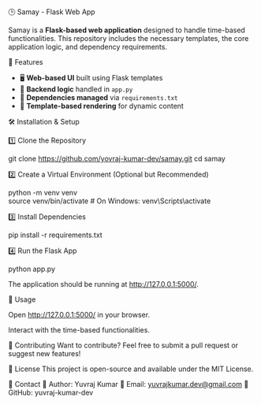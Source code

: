 🕒 Samay - Flask Web App  

Samay is a **Flask-based web application** designed to handle time-based functionalities. This repository includes the necessary templates, the core application logic, and dependency requirements.  

🚀 Features  

- 🖥️ **Web-based UI** built using Flask templates  
- 🔧 **Backend logic** handled in `app.py`  
- 📜 **Dependencies managed** via `requirements.txt`  
- 📂 **Template-based rendering** for dynamic content

🛠️ Installation & Setup  

1️⃣ Clone the Repository  

git clone https://github.com/yovraj-kumar-dev/samay.git
cd samay

2️⃣ Create a Virtual Environment (Optional but Recommended)

python -m venv venv  
source venv/bin/activate  # On Windows: venv\Scripts\activate

3️⃣ Install Dependencies

pip install -r requirements.txt

4️⃣ Run the Flask App

python app.py

The application should be running at http://127.0.0.1:5000/.

📜 Usage

Open http://127.0.0.1:5000/ in your browser.

Interact with the time-based functionalities.

📌 Contributing
Want to contribute? Feel free to submit a pull request or suggest new features!

📝 License
This project is open-source and available under the MIT License.

📧 Contact
🔹 Author: Yuvraj Kumar
🔹 Email: yuvrajkumar.dev@gmail.com
🔹 GitHub: yuvraj-kumar-dev

